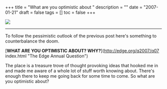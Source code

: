+++
title = "What are you optimistic about "
description = ""
date = "2007-01-21"
draft = false
tags = []
toc = false
+++

<img style="display:block;margin:auto" src="https://i.ibb.co/PZJxPyLr/7-YHx-XB4-800x500.png">

***

To follow the pessimistic outlook of the previous post here's something to counterbalance the doom.

[**WHAT ARE YOU OPTIMISTIC ABOUT? WHY?**](http://edge.org/q2007/q07 index.html "The Edge Annual Question")

The place is a treasure trove of thought provoking ideas that hooked me in and made me aware of a whole lot of stuff worth knowing about. There's enough there to keep me going back for some time to come. So what are you optimistic about?